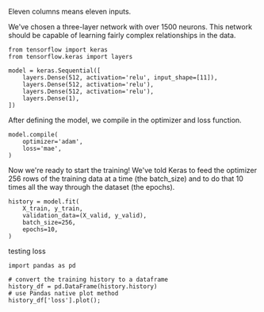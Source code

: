 
Eleven columns means eleven inputs.

We've chosen a three-layer network with over 1500 neurons. This network should be capable of learning fairly complex relationships in the data.

```
from tensorflow import keras
from tensorflow.keras import layers

model = keras.Sequential([
    layers.Dense(512, activation='relu', input_shape=[11]),
    layers.Dense(512, activation='relu'),
    layers.Dense(512, activation='relu'),
    layers.Dense(1),
])
```


After defining the model, we compile in the optimizer and loss function.

```
model.compile(
    optimizer='adam',
    loss='mae',
)
```

Now we're ready to start the training! We've told Keras to feed the optimizer 256 rows of the training data at a time (the batch_size) and to do that 10 times all the way through the dataset (the epochs).

```
history = model.fit(
    X_train, y_train,
    validation_data=(X_valid, y_valid),
    batch_size=256,
    epochs=10,
)
```


testing loss
```
import pandas as pd

# convert the training history to a dataframe
history_df = pd.DataFrame(history.history)
# use Pandas native plot method
history_df['loss'].plot();
```
